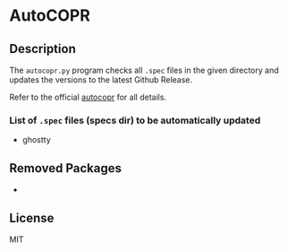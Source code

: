 # AutoCOPR

## Description
The `autocopr.py` program checks all `.spec` files in the given directory
and updates the versions to the latest Github Release.

Refer to the official [autocopr](https://github.com/aidandenlinger/autocopr) for all details.

### List of `.spec` files (specs dir) to be automatically updated

- ghostty

## Removed Packages
-

## License
MIT

